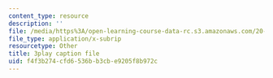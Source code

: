 ```yaml
---
content_type: resource
description: ''
file: /media/https%3A/open-learning-course-data-rc.s3.amazonaws.com/20-219-becoming-the-next-bill-nye-writing-and-hosting-the-educational-show-january-iap-2015/f4f3b274cfd6536bb3cbe9205f8b972c_VBgVRviSKek.vtt
file_type: application/x-subrip
resourcetype: Other
title: 3play caption file
uid: f4f3b274-cfd6-536b-b3cb-e9205f8b972c
---
```

